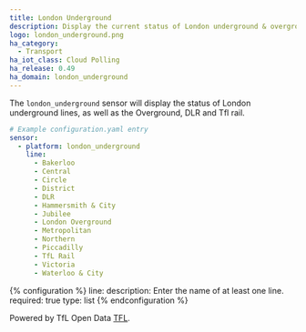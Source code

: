 ```yaml
---
title: London Underground
description: Display the current status of London underground & overground lines within Home Assistant.
logo: london_underground.png
ha_category:
  - Transport
ha_iot_class: Cloud Polling
ha_release: 0.49
ha_domain: london_underground
---
```


The `london_underground` sensor will display the status of London underground lines, as well as the Overground, DLR and Tfl rail.

```yaml
# Example configuration.yaml entry
sensor:
  - platform: london_underground
    line:
      - Bakerloo
      - Central
      - Circle
      - District
      - DLR
      - Hammersmith & City
      - Jubilee
      - London Overground
      - Metropolitan
      - Northern
      - Piccadilly
      - TfL Rail
      - Victoria
      - Waterloo & City
```

{% configuration %}
line:
  description: Enter the name of at least one line.
  required: true
  type: list
{% endconfiguration %}

Powered by TfL Open Data [TFL](https://api.tfl.gov.uk/).
